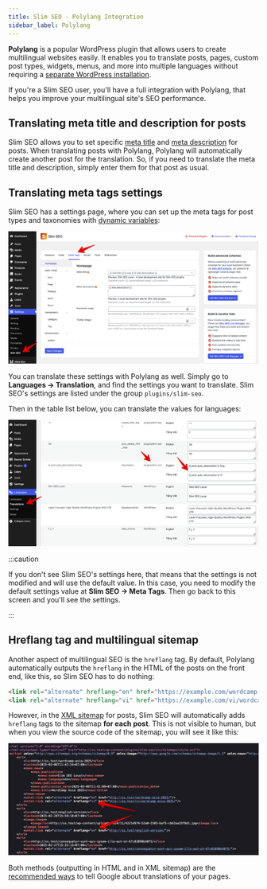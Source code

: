 ```yaml
---
title: Slim SEO - Polylang Integration
sidebar_label: Polylang
---
```


**Polylang** is a popular WordPress plugin that allows users to create multilingual websites easily. It enables you to translate posts, pages, custom post types, widgets, menus, and more into multiple languages without requiring a [separate WordPress installation](https://metabox.io/polylang-vs-wordpress-multisite/).

If you're a Slim SEO user, you'll have a full integration with Polylang, that helps you improve your multilingual site's SEO performance.

## Translating meta title and description for posts

Slim SEO allows you to set specific [meta title](/slim-seo/meta-title-tag/) and [meta description](/slim-seo/meta-description-tag/) for posts. When translating posts with Polylang, Polylang will automatically create another post for the translation. So, if you need to translate the meta title and description, simply enter them for that post as usual.

## Translating meta tags settings

Slim SEO has a settings page, where you can set up the meta tags for post types and taxonomies with [dynamic variables](/slim-seo/dynamic-variables/):

![Dynamic variables in Slim SEO](../img/settings-meta-tags-tab.png)

You can translate these settings with Polylang as well. Simply go to **Languages → Translation**, and find the settings you want to translate. Slim SEO's settings are listed under the group `plugins/slim-seo`.

Then in the table list below, you can translate the values for languages:

![Translate Slim SEO settings with Polylang](../img/polylang-translate-settings.png)

:::caution

If you don't see Slim SEO's settings here, that means that the settings is not modified and will use the default value. In this case, you need to modify the default settings value at **Slim SEO → Meta Tags**. Then go back to this screen and you'll see the settings.

:::

## Hreflang tag and multilingual sitemap

Another aspect of multilingual SEO is the `hreflang` tag. By default, Polylang automatically outputs the `hreflang` in the HTML of the posts on the front end, like this, so Slim SEO has to do nothing:

```html
<link rel="alternate" hreflang="en" href="https://example.com/wordcamp-asia-2025/" />
<link rel="alternate" hreflang="vi" href="https://example.com/vi/wordcamp-asia-2025/" />
```

However, in the [XML sitemap](/slim-seo/xml-sitemap/) for posts, Slim SEO will automatically adds `hreflang` tags to the sitemap **for each post**. This is not visible to human, but when you view the source code of the sitemap, you will see it like this:

![Multilingual sitemap with Polylang](../img/wpml-multilingual-sitemap.png)

Both methods (outputting in HTML and in XML sitemap) are the [recommended ways](https://developers.google.com/search/docs/specialty/international/localized-versions#sitemap) to tell Google about translations of your pages.
